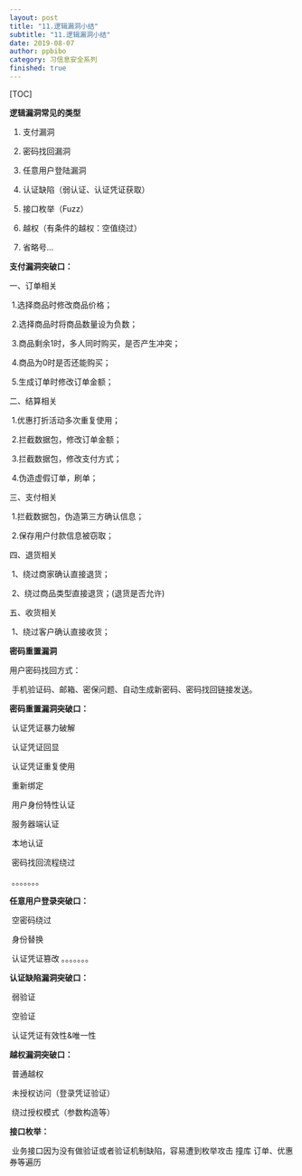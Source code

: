 ```yaml
---
layout: post
title: "11.逻辑漏洞小结"
subtitle: "11.逻辑漏洞小结"
date: 2019-08-07
author: ppbibo
category: 习信息安全系列
finished: true
---
```

[TOC]

**逻辑漏洞常见的类型**

1. 支付漏洞

1. 密码找回漏洞

1. 任意用户登陆漏洞

1. 认证缺陷（弱认证、认证凭证获取）

1. 接口枚举（Fuzz）

1. 越权（有条件的越权：空值绕过）

1. 省略号...



**支付漏洞突破口：**



一、订单相关 

​    1.选择商品时修改商品价格； 

​    2.选择商品时将商品数量设为负数； 

​    3.商品剩余1时，多人同时购买，是否产生冲突； 

​    4.商品为0时是否还能购买； 

​    5.生成订单时修改订单金额； 



二、结算相关 

​    1.优惠打折活动多次重复使用；

​    2.拦截数据包，修改订单金额； 

​    3.拦截数据包，修改支付方式； 

​    4.伪造虚假订单，刷单；



三、支付相关

​    1.拦截数据包，伪造第三方确认信息； 

​    2.保存用户付款信息被窃取； 



四、退货相关 

​    1、绕过商家确认直接退货；

​    2、绕过商品类型直接退货；(退货是否允许) 



五、收货相关 

​    1、绕过客户确认直接收货；





**密码重置漏洞**



用户密码找回方式：

​    手机验证码、邮箱、密保问题、自动生成新密码、密码找回链接发送。



**密码重置漏洞突破口：**

​    认证凭证暴力破解

​    认证凭证回显 

​    认证凭证重复使用 

​    重新绑定 

​    用户身份特性认证 

​    服务器端认证 

​    本地认证 

​    密码找回流程绕过 

​    。。。。。。。



**任意用户登录突破口：**

​    空密码绕过

​    身份替换     

​    认证凭证篡改 。。。。。。。



**认证缺陷漏洞突破口：**

​    弱验证

​    空验证 

​    认证凭证有效性&唯一性



**越权漏洞突破口：**

​    普通越权

​    未授权访问（登录凭证验证） 

​    绕过授权模式（参数构造等）



**接口枚举：**

​    业务接口因为没有做验证或者验证机制缺陷，容易遭到枚举攻击 撞库 订单、优惠券等遍历